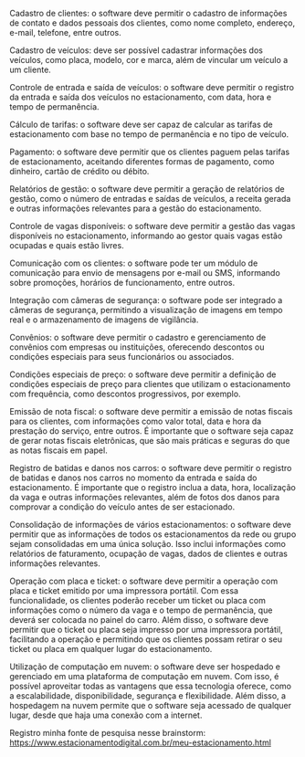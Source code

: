 Cadastro de clientes: o software deve permitir o cadastro de informações de contato e dados pessoais dos clientes, como nome completo, endereço, e-mail, telefone, entre outros.

Cadastro de veículos: deve ser possível cadastrar informações dos veículos, como placa, modelo, cor e marca, além de vincular um veículo a um cliente.

Controle de entrada e saída de veículos: o software deve permitir o registro da entrada e saída dos veículos no estacionamento, com data, hora e tempo de permanência.

Cálculo de tarifas: o software deve ser capaz de calcular as tarifas de estacionamento com base no tempo de permanência e no tipo de veículo.

Pagamento: o software deve permitir que os clientes paguem pelas tarifas de estacionamento, aceitando diferentes formas de pagamento, como dinheiro, cartão de crédito ou débito.

Relatórios de gestão: o software deve permitir a geração de relatórios de gestão, como o número de entradas e saídas de veículos, a receita gerada e outras informações relevantes para a gestão do estacionamento.

Controle de vagas disponíveis: o software deve permitir a gestão das vagas disponíveis no estacionamento, informando ao gestor quais vagas estão ocupadas e quais estão livres.

Comunicação com os clientes: o software pode ter um módulo de comunicação para envio de mensagens por e-mail ou SMS, informando sobre promoções, horários de funcionamento, entre outros.

Integração com câmeras de segurança: o software pode ser integrado a câmeras de segurança, permitindo a visualização de imagens em tempo real e o armazenamento de imagens de vigilância.

Convênios: o software deve permitir o cadastro e gerenciamento de convênios com empresas ou instituições, oferecendo descontos ou condições especiais para seus funcionários ou associados.

Condições especiais de preço: o software deve permitir a definição de condições especiais de preço para clientes que utilizam o estacionamento com frequência, como descontos progressivos, por exemplo.

Emissão de nota fiscal: o software deve permitir a emissão de notas fiscais para os clientes, com informações como valor total, data e hora da prestação do serviço, entre outros. É importante que o software seja capaz de gerar notas fiscais eletrônicas, que são mais práticas e seguras do que as notas fiscais em papel.

Registro de batidas e danos nos carros: o software deve permitir o registro de batidas e danos nos carros no momento da entrada e saída do estacionamento. É importante que o registro inclua a data, hora, localização da vaga e outras informações relevantes, além de fotos dos danos para comprovar a condição do veículo antes de ser estacionado.

Consolidação de informações de vários estacionamentos: o software deve permitir que as informações de todos os estacionamentos da rede ou grupo sejam consolidadas em uma única solução. Isso inclui informações como relatórios de faturamento, ocupação de vagas, dados de clientes e outras informações relevantes.

Operação com placa e ticket: o software deve permitir a operação com placa e ticket emitido por uma impressora portátil. Com essa funcionalidade, os clientes poderão receber um ticket ou placa com informações como o número da vaga e o tempo de permanência, que deverá ser colocada no painel do carro. Além disso, o software deve permitir que o ticket ou placa seja impresso por uma impressora portátil, facilitando a operação e permitindo que os clientes possam retirar o seu ticket ou placa em qualquer lugar do estacionamento.

Utilização de computação em nuvem: o software deve ser hospedado e gerenciado em uma plataforma de computação em nuvem. Com isso, é possível aproveitar todas as vantagens que essa tecnologia oferece, como a escalabilidade, disponibilidade, segurança e flexibilidade. Além disso, a hospedagem na nuvem permite que o software seja acessado de qualquer lugar, desde que haja uma conexão com a internet.



Registro minha fonte de pesquisa nesse brainstorm: https://www.estacionamentodigital.com.br/meu-estacionamento.html 
